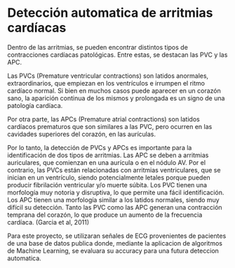 # Detección automatica de arritmias cardíacas
Dentro de las arritmias, se pueden encontrar distintos tipos de contracciones cardíacas patológicas. Entre estas, se destacan las PVC y las APC.

Las PVCs (Premature ventricular contractions) son latidos anormales, extraordinarios, que empiezan en los ventrículos e irrumpen el ritmo cardíaco normal. Si bien en muchos casos puede aparecer en un corazón sano, la aparición continua de los mismos y prolongada es un signo de una patología cardíaca.

Por otra parte, las APCs (Premature atrial contractions) son latidos cardíacos prematuros que son similares a las PVC, pero ocurren en las cavidades superiores del corazón, en las aurículas.

Por lo tanto, la detección de PVCs y APCs es importante para la identificación de dos tipos de arritmias. Las APC se deben a arritmias auriculares, que comienzan en una aurícula o en el nódulo AV. Por el contrario, las PVCs están relacionadas con arritmias ventriculares, que se inician en un ventrículo, siendo potencialmente letales porque pueden producir fibrilación ventricular y/o muerte súbita. Los PVC tienen una morfología muy notoria y disruptiva, lo que permite una fácil identificación. Los APC tienen una morfología similar a los latidos normales, siendo muy difícil su detección. Tanto las PVC como las APC generan una contracción temprana del corazón, lo que produce un aumento de la frecuencia cardíaca. (Garcia et al, 2011)

Para este proyecto, se utilizaran señales de ECG provenientes de pacientes de una base de datos publica donde, mediante la aplicacion de algoritmos de Machine Learning, se evaluara su accuracy para una futura deteccion automatica. 
